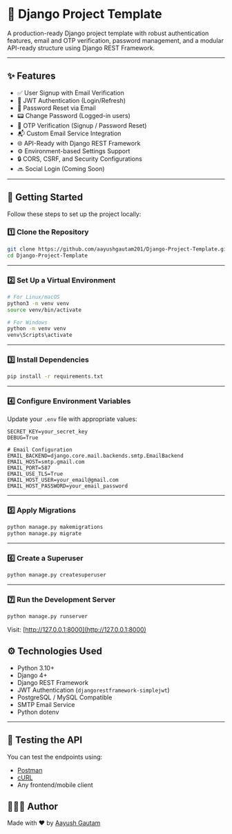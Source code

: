 # 🔩 Django Project Template

A production-ready Django project template with robust authentication features, email and OTP verification, password management, and a modular API-ready structure using Django REST Framework.

---

## ✨ Features

* ✅ User Signup with Email Verification
* 🔐 JWT Authentication (Login/Refresh)
* 🔁 Password Reset via Email
* 📟 Change Password (Logged-in users)
* 🔢 OTP Verification (Signup / Password Reset)
* 📬 Custom Email Service Integration
* 🌐 API-Ready with Django REST Framework
* ⚙️ Environment-based Settings Support
* 🔒 CORS, CSRF, and Security Configurations
* 🔜 Social Login (Coming Soon)

---

## 🚀 Getting Started

Follow these steps to set up the project locally:

### 1️⃣ Clone the Repository

```bash
git clone https://github.com/aayushgautam201/Django-Project-Template.git
cd Django-Project-Template
```

---

### 2️⃣ Set Up a Virtual Environment

```bash
# For Linux/macOS
python3 -m venv venv
source venv/bin/activate

# For Windows
python -m venv venv
venv\Scripts\activate
```

---

### 3️⃣ Install Dependencies

```bash
pip install -r requirements.txt
```

---

### 4️⃣ Configure Environment Variables

Update your `.env` file with appropriate values:

```env
SECRET_KEY=your_secret_key
DEBUG=True

# Email Configuration
EMAIL_BACKEND=django.core.mail.backends.smtp.EmailBackend
EMAIL_HOST=smtp.gmail.com
EMAIL_PORT=587
EMAIL_USE_TLS=True
EMAIL_HOST_USER=your_email@gmail.com
EMAIL_HOST_PASSWORD=your_email_password
```

---

### 5️⃣ Apply Migrations

```bash
python manage.py makemigrations
python manage.py migrate
```

---

### 6️⃣ Create a Superuser

```bash
python manage.py createsuperuser
```

---

### 7️⃣ Run the Development Server

```bash
python manage.py runserver
```

Visit: [http://127.0.0.1:8000](http://127.0.0.1:8000)


## ⚙️ Technologies Used

* Python 3.10+
* Django 4+
* Django REST Framework
* JWT Authentication (`djangorestframework-simplejwt`)
* PostgreSQL / MySQL Compatible
* SMTP Email Service
* Python dotenv

---

## 🧪 Testing the API

You can test the endpoints using:

* [Postman](https://www.postman.com/)
* [cURL](https://curl.se/)
* Any frontend/mobile client

## 🤛👨‍💼 Author

Made with ❤️ by [Aayush Gautam](https://github.com/aayushgautam201)

